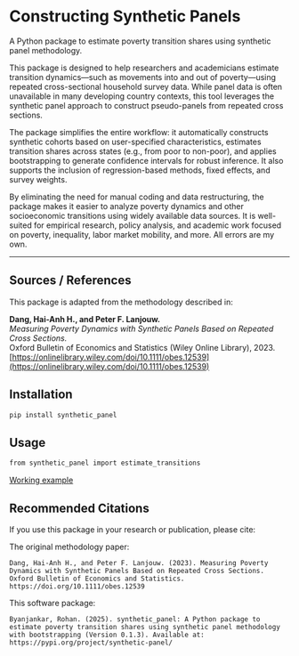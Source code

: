 # Constructing Synthetic Panels

A Python package to estimate poverty transition shares using synthetic panel methodology.

This package is designed to help researchers and academicians estimate transition dynamics—such as movements into and out of poverty—using repeated cross-sectional household survey data. While panel data is often unavailable in many developing country contexts, this tool leverages the synthetic panel approach to construct pseudo-panels from repeated cross sections.

The package simplifies the entire workflow: it automatically constructs synthetic cohorts based on user-specified characteristics, estimates transition shares across states (e.g., from poor to non-poor), and applies bootstrapping to generate confidence intervals for robust inference. It also supports the inclusion of regression-based methods, fixed effects, and survey weights.

By eliminating the need for manual coding and data restructuring, the package makes it easier to analyze poverty dynamics and other socioeconomic transitions using widely available data sources. It is well-suited for empirical research, policy analysis, and academic work focused on poverty, inequality, labor market mobility, and more.
All errors are my own.

---

## Sources / References

This package is adapted from the methodology described in:

**Dang, Hai-Anh H., and Peter F. Lanjouw.**  
*Measuring Poverty Dynamics with Synthetic Panels Based on Repeated Cross Sections.*  
Oxford Bulletin of Economics and Statistics (Wiley Online Library), 2023.  
[https://onlinelibrary.wiley.com/doi/10.1111/obes.12539](https://onlinelibrary.wiley.com/doi/10.1111/obes.12539)

## Installation

```bash
pip install synthetic_panel
```

## Usage

```bash
from synthetic_panel import estimate_transitions
```
[Working example](https://gist.github.com/rohanbjkr/887bd6a44b6e6e20aad5abcef813b84a)

## Recommended Citations

If you use this package in your research or publication, please cite:

The original methodology paper:
```
Dang, Hai-Anh H., and Peter F. Lanjouw. (2023). Measuring Poverty Dynamics with Synthetic Panels Based on Repeated Cross Sections. Oxford Bulletin of Economics and Statistics.
https://doi.org/10.1111/obes.12539
```

This software package:
```
Byanjankar, Rohan. (2025). synthetic_panel: A Python package to estimate poverty transition shares using synthetic panel methodology with bootstrapping (Version 0.1.3). Available at: https://pypi.org/project/synthetic-panel/
```


